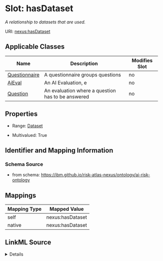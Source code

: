 

# Slot: hasDataset


_A relationship to datasets that are used._





URI: [nexus:hasDataset](https://ibm.github.io/risk-atlas-nexus/ontology/hasDataset)



<!-- no inheritance hierarchy -->





## Applicable Classes

| Name | Description | Modifies Slot |
| --- | --- | --- |
| [Questionnaire](Questionnaire.md) | A questionnaire groups questions |  no  |
| [AiEval](AiEval.md) | An AI Evaluation, e |  no  |
| [Question](Question.md) | An evaluation where a question has to be answered |  no  |







## Properties

* Range: [Dataset](Dataset.md)

* Multivalued: True





## Identifier and Mapping Information







### Schema Source


* from schema: https://ibm.github.io/risk-atlas-nexus/ontology/ai-risk-ontology




## Mappings

| Mapping Type | Mapped Value |
| ---  | ---  |
| self | nexus:hasDataset |
| native | nexus:hasDataset |




## LinkML Source

<details>
```yaml
name: hasDataset
description: A relationship to datasets that are used.
from_schema: https://ibm.github.io/risk-atlas-nexus/ontology/ai-risk-ontology
rank: 1000
alias: hasDataset
domain_of:
- AiEval
range: Dataset
multivalued: true
inlined: false

```
</details>
